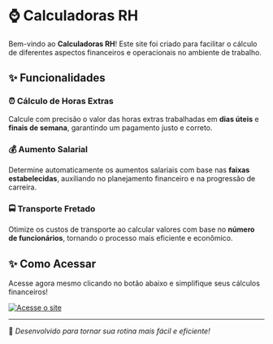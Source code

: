 # ⌚ Calculadoras RH

Bem-vindo ao **Calculadoras RH**! Este site foi criado para facilitar o cálculo de diferentes aspectos financeiros e operacionais no ambiente de trabalho.

## ✨ Funcionalidades

### ⏰ Cálculo de Horas Extras
Calcule com precisão o valor das horas extras trabalhadas em **dias úteis** e **finais de semana**, garantindo um pagamento justo e correto.

### 💰 Aumento Salarial
Determine automaticamente os aumentos salariais com base nas **faixas estabelecidas**, auxiliando no planejamento financeiro e na progressão de carreira.

### 🚍 Transporte Fretado
Otimize os custos de transporte ao calcular valores com base no **número de funcionários**, tornando o processo mais eficiente e econômico.

## ✨ Como Acessar
Acesse agora mesmo clicando no botão abaixo e simplifique seus cálculos financeiros!

[![Acesse o site](https://img.shields.io/badge/Acesse%20o%20site-Aqui-32CD32?style=for-the-badge)](https://misabelasaito.github.io/todos/)

---
🌟 *Desenvolvido para tornar sua rotina mais fácil e eficiente!*



